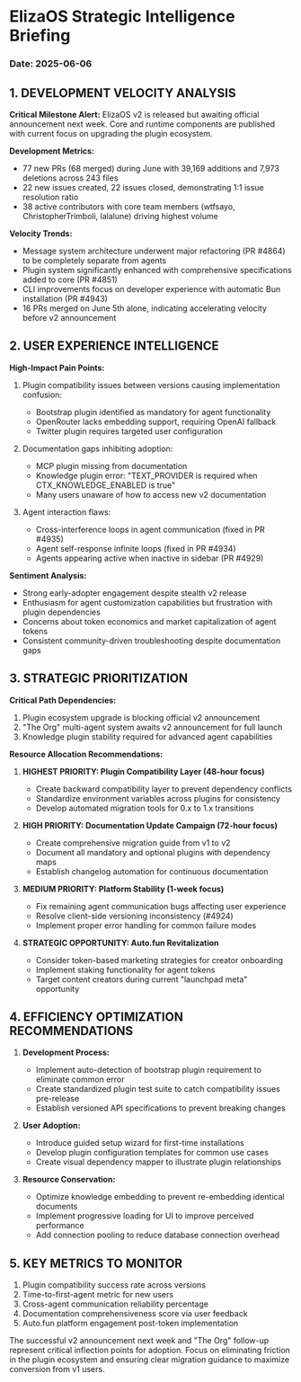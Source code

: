 # ElizaOS Strategic Intelligence Briefing
### Date: 2025-06-06

## 1. DEVELOPMENT VELOCITY ANALYSIS

**Critical Milestone Alert:** ElizaOS v2 is released but awaiting official announcement next week. Core and runtime components are published with current focus on upgrading the plugin ecosystem.

**Development Metrics:**
- 77 new PRs (68 merged) during June with 39,169 additions and 7,973 deletions across 243 files
- 22 new issues created, 22 issues closed, demonstrating 1:1 issue resolution ratio
- 38 active contributors with core team members (wtfsayo, ChristopherTrimboli, lalalune) driving highest volume

**Velocity Trends:**
- Message system architecture underwent major refactoring (PR #4864) to be completely separate from agents
- Plugin system significantly enhanced with comprehensive specifications added to core (PR #4851)
- CLI improvements focus on developer experience with automatic Bun installation (PR #4943)
- 16 PRs merged on June 5th alone, indicating accelerating velocity before v2 announcement

## 2. USER EXPERIENCE INTELLIGENCE

**High-Impact Pain Points:**
1. Plugin compatibility issues between versions causing implementation confusion:
   - Bootstrap plugin identified as mandatory for agent functionality
   - OpenRouter lacks embedding support, requiring OpenAI fallback
   - Twitter plugin requires targeted user configuration

2. Documentation gaps inhibiting adoption:
   - MCP plugin missing from documentation
   - Knowledge plugin error: "TEXT_PROVIDER is required when CTX_KNOWLEDGE_ENABLED is true"
   - Many users unaware of how to access new v2 documentation

3. Agent interaction flaws:
   - Cross-interference loops in agent communication (fixed in PR #4935)
   - Agent self-response infinite loops (fixed in PR #4934)
   - Agents appearing active when inactive in sidebar (PR #4929)

**Sentiment Analysis:**
- Strong early-adopter engagement despite stealth v2 release
- Enthusiasm for agent customization capabilities but frustration with plugin dependencies
- Concerns about token economics and market capitalization of agent tokens
- Consistent community-driven troubleshooting despite documentation gaps

## 3. STRATEGIC PRIORITIZATION

**Critical Path Dependencies:**
1. Plugin ecosystem upgrade is blocking official v2 announcement
2. "The Org" multi-agent system awaits v2 announcement for full launch
3. Knowledge plugin stability required for advanced agent capabilities

**Resource Allocation Recommendations:**
1. **HIGHEST PRIORITY: Plugin Compatibility Layer (48-hour focus)**
   - Create backward compatibility layer to prevent dependency conflicts
   - Standardize environment variables across plugins for consistency
   - Develop automated migration tools for 0.x to 1.x transitions

2. **HIGH PRIORITY: Documentation Update Campaign (72-hour focus)**
   - Create comprehensive migration guide from v1 to v2
   - Document all mandatory and optional plugins with dependency maps
   - Establish changelog automation for continuous documentation

3. **MEDIUM PRIORITY: Platform Stability (1-week focus)**
   - Fix remaining agent communication bugs affecting user experience
   - Resolve client-side versioning inconsistency (#4924)
   - Implement proper error handling for common failure modes

4. **STRATEGIC OPPORTUNITY: Auto.fun Revitalization**
   - Consider token-based marketing strategies for creator onboarding
   - Implement staking functionality for agent tokens
   - Target content creators during current "launchpad meta" opportunity

## 4. EFFICIENCY OPTIMIZATION RECOMMENDATIONS

1. **Development Process:**
   - Implement auto-detection of bootstrap plugin requirement to eliminate common error
   - Create standardized plugin test suite to catch compatibility issues pre-release
   - Establish versioned API specifications to prevent breaking changes

2. **User Adoption:**
   - Introduce guided setup wizard for first-time installations
   - Develop plugin configuration templates for common use cases
   - Create visual dependency mapper to illustrate plugin relationships

3. **Resource Conservation:**
   - Optimize knowledge embedding to prevent re-embedding identical documents
   - Implement progressive loading for UI to improve perceived performance
   - Add connection pooling to reduce database connection overhead

## 5. KEY METRICS TO MONITOR

1. Plugin compatibility success rate across versions
2. Time-to-first-agent metric for new users
3. Cross-agent communication reliability percentage
4. Documentation comprehensiveness score via user feedback
5. Auto.fun platform engagement post-token implementation

The successful v2 announcement next week and "The Org" follow-up represent critical inflection points for adoption. Focus on eliminating friction in the plugin ecosystem and ensuring clear migration guidance to maximize conversion from v1 users.